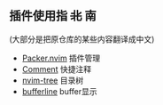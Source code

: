 ## 插件使用指 ~~北~~ 南
(大部分是把原仓库的某些内容翻译成中文)

* [Packer.nvim](./plugins/packer.md) 插件管理
* [Comment](./plugins/Comment.md) 快捷注释
* [nvim-tree](./plugins/nvim-tree.md) 目录树
* [bufferline](./keybindings.md#bufferline) buffer显示
